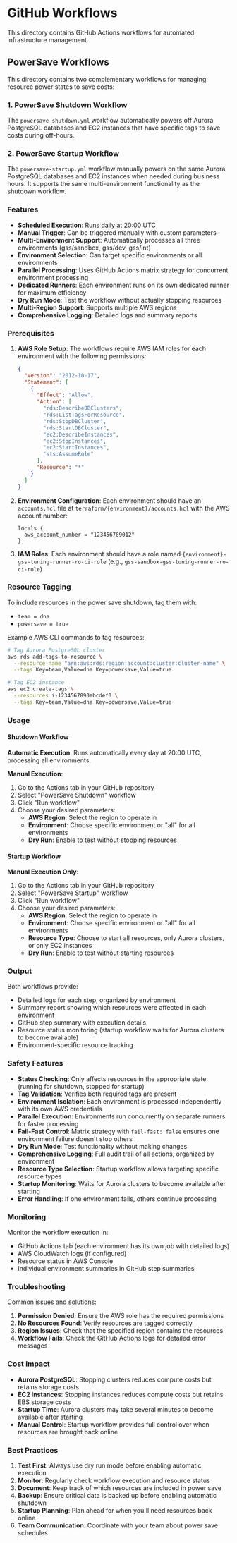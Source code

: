 # GitHub Workflows

This directory contains GitHub Actions workflows for automated infrastructure management.

## PowerSave Workflows

This directory contains two complementary workflows for managing resource power states to save costs:

### 1. PowerSave Shutdown Workflow

The `powersave-shutdown.yml` workflow automatically powers off Aurora PostgreSQL databases and EC2 instances that have specific tags to save costs during off-hours.

### 2. PowerSave Startup Workflow

The `powersave-startup.yml` workflow manually powers on the same Aurora PostgreSQL databases and EC2 instances when needed during business hours. It supports the same multi-environment functionality as the shutdown workflow.

### Features

- **Scheduled Execution**: Runs daily at 20:00 UTC
- **Manual Trigger**: Can be triggered manually with custom parameters
- **Multi-Environment Support**: Automatically processes all three environments (gss/sandbox, gss/dev, gss/int)
- **Environment Selection**: Can target specific environments or all environments
- **Parallel Processing**: Uses GitHub Actions matrix strategy for concurrent environment processing
- **Dedicated Runners**: Each environment runs on its own dedicated runner for maximum efficiency
- **Dry Run Mode**: Test the workflow without actually stopping resources
- **Multi-Region Support**: Supports multiple AWS regions
- **Comprehensive Logging**: Detailed logs and summary reports

### Prerequisites

1. **AWS Role Setup**: The workflows require AWS IAM roles for each environment with the following permissions:
   ```json
   {
     "Version": "2012-10-17",
     "Statement": [
       {
         "Effect": "Allow",
         "Action": [
           "rds:DescribeDBClusters",
           "rds:ListTagsForResource",
           "rds:StopDBCluster",
           "rds:StartDBCluster",
           "ec2:DescribeInstances",
           "ec2:StopInstances",
           "ec2:StartInstances",
           "sts:AssumeRole"
         ],
         "Resource": "*"
       }
     ]
   }
   ```

2. **Environment Configuration**: Each environment should have an `accounts.hcl` file at `terraform/{environment}/accounts.hcl` with the AWS account number:
   ```hcl
   locals {
     aws_account_number = "123456789012"
   }
   ```

3. **IAM Roles**: Each environment should have a role named `{environment}-gss-tuning-runner-ro-ci-role` (e.g., `gss-sandbox-gss-tuning-runner-ro-ci-role`)

### Resource Tagging

To include resources in the power save shutdown, tag them with:
- `team = dna`
- `powersave = true`

Example AWS CLI commands to tag resources:

```bash
# Tag Aurora PostgreSQL cluster
aws rds add-tags-to-resource \
  --resource-name "arn:aws:rds:region:account:cluster:cluster-name" \
  --tags Key=team,Value=dna Key=powersave,Value=true

# Tag EC2 instance
aws ec2 create-tags \
  --resources i-1234567890abcdef0 \
  --tags Key=team,Value=dna Key=powersave,Value=true
```

### Usage

#### Shutdown Workflow
**Automatic Execution**: Runs automatically every day at 20:00 UTC, processing all environments.

**Manual Execution**:
1. Go to the Actions tab in your GitHub repository
2. Select "PowerSave Shutdown" workflow
3. Click "Run workflow"
4. Choose your desired parameters:
   - **AWS Region**: Select the region to operate in
   - **Environment**: Choose specific environment or "all" for all environments
   - **Dry Run**: Enable to test without stopping resources

#### Startup Workflow
**Manual Execution Only**:
1. Go to the Actions tab in your GitHub repository
2. Select "PowerSave Startup" workflow
3. Click "Run workflow"
4. Choose your desired parameters:
   - **AWS Region**: Select the region to operate in
   - **Environment**: Choose specific environment or "all" for all environments
   - **Resource Type**: Choose to start all resources, only Aurora clusters, or only EC2 instances
   - **Dry Run**: Enable to test without starting resources

### Output

Both workflows provide:
- Detailed logs for each step, organized by environment
- Summary report showing which resources were affected in each environment
- GitHub step summary with execution details
- Resource status monitoring (startup workflow waits for Aurora clusters to become available)
- Environment-specific resource tracking

### Safety Features

- **Status Checking**: Only affects resources in the appropriate state (running for shutdown, stopped for startup)
- **Tag Validation**: Verifies both required tags are present
- **Environment Isolation**: Each environment is processed independently with its own AWS credentials
- **Parallel Execution**: Environments run concurrently on separate runners for faster processing
- **Fail-Fast Control**: Matrix strategy with `fail-fast: false` ensures one environment failure doesn't stop others
- **Dry Run Mode**: Test functionality without making changes
- **Comprehensive Logging**: Full audit trail of all actions, organized by environment
- **Resource Type Selection**: Startup workflow allows targeting specific resource types
- **Startup Monitoring**: Waits for Aurora clusters to become available after starting
- **Error Handling**: If one environment fails, others continue processing

### Monitoring

Monitor the workflow execution in:
- GitHub Actions tab (each environment has its own job with detailed logs)
- AWS CloudWatch logs (if configured)
- Resource status in AWS Console
- Individual environment summaries in GitHub step summaries

### Troubleshooting

Common issues and solutions:

1. **Permission Denied**: Ensure the AWS role has the required permissions
2. **No Resources Found**: Verify resources are tagged correctly
3. **Region Issues**: Check that the specified region contains the resources
4. **Workflow Fails**: Check the GitHub Actions logs for detailed error messages

### Cost Impact

- **Aurora PostgreSQL**: Stopping clusters reduces compute costs but retains storage costs
- **EC2 Instances**: Stopping instances reduces compute costs but retains EBS storage costs
- **Startup Time**: Aurora clusters may take several minutes to become available after starting
- **Manual Control**: Startup workflow provides full control over when resources are brought back online

### Best Practices

1. **Test First**: Always use dry run mode before enabling automatic execution
2. **Monitor**: Regularly check workflow execution and resource status
3. **Document**: Keep track of which resources are included in power save
4. **Backup**: Ensure critical data is backed up before enabling automatic shutdown
5. **Startup Planning**: Plan ahead for when you'll need resources back online
6. **Team Communication**: Coordinate with your team about power save schedules 